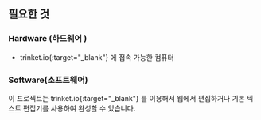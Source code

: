 ## 필요한 것

### Hardware (하드웨어 )

+ trinket.io{:target="_blank"} 에 접속 가능한 컴퓨터

### Software(소프트웨어)

이 프로젝트는 trinket.io{:target="_blank"} 를 이용해서 웹에서 편집하거나 기본 텍스트 편집기를 사용하여 완성할 수 있습니다.